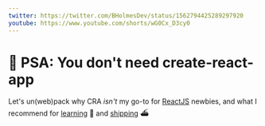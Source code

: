 ```yaml
---
twitter: https://twitter.com/BHolmesDev/status/1562794425289297920
youtube: https://www.youtube.com/shorts/wG0Cx_D3cy0
---
```


# 🚨 PSA: You don't need create-react-app

Let's un(web)pack why CRA *isn't* my go-to for [ReactJS](https://beta.reactjs.org/) newbies, and what I recommend for [learning](https://vitejs.dev/) 📝 and [shipping](https://nextjs.org/) ⛴
